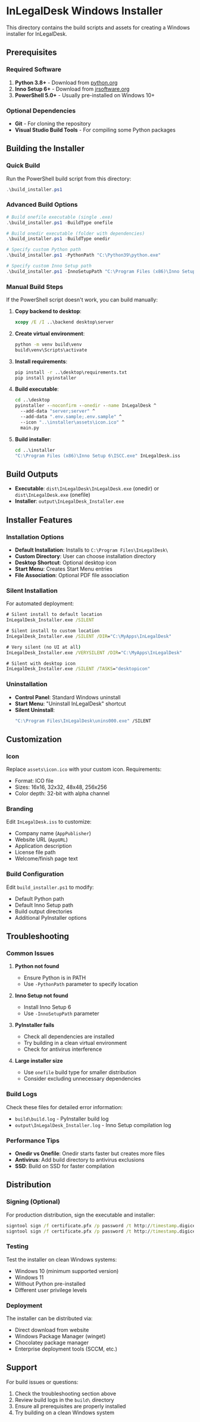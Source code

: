 # InLegalDesk Windows Installer

This directory contains the build scripts and assets for creating a Windows installer for InLegalDesk.

## Prerequisites

### Required Software

1. **Python 3.8+** - Download from [python.org](https://www.python.org/downloads/)
2. **Inno Setup 6+** - Download from [jrsoftware.org](https://jrsoftware.org/isinfo.php)
3. **PowerShell 5.0+** - Usually pre-installed on Windows 10+

### Optional Dependencies

- **Git** - For cloning the repository
- **Visual Studio Build Tools** - For compiling some Python packages

## Building the Installer

### Quick Build

Run the PowerShell build script from this directory:

```powershell
.\build_installer.ps1
```

### Advanced Build Options

```powershell
# Build onefile executable (single .exe)
.\build_installer.ps1 -BuildType onefile

# Build onedir executable (folder with dependencies)
.\build_installer.ps1 -BuildType onedir

# Specify custom Python path
.\build_installer.ps1 -PythonPath "C:\Python39\python.exe"

# Specify custom Inno Setup path
.\build_installer.ps1 -InnoSetupPath "C:\Program Files (x86)\Inno Setup 6\ISCC.exe"
```

### Manual Build Steps

If the PowerShell script doesn't work, you can build manually:

1. **Copy backend to desktop**:
   ```cmd
   xcopy /E /I ..\backend desktop\server
   ```

2. **Create virtual environment**:
   ```cmd
   python -m venv build\venv
   build\venv\Scripts\activate
   ```

3. **Install requirements**:
   ```cmd
   pip install -r ..\desktop\requirements.txt
   pip install pyinstaller
   ```

4. **Build executable**:
   ```cmd
   cd ..\desktop
   pyinstaller --noconfirm --onedir --name InLegalDesk ^
     --add-data "server;server" ^
     --add-data ".env.sample;.env.sample" ^
     --icon "..\installer\assets\icon.ico" ^
     main.py
   ```

5. **Build installer**:
   ```cmd
   cd ..\installer
   "C:\Program Files (x86)\Inno Setup 6\ISCC.exe" InLegalDesk.iss
   ```

## Build Outputs

- **Executable**: `dist\InLegalDesk\InLegalDesk.exe` (onedir) or `dist\InLegalDesk.exe` (onefile)
- **Installer**: `output\InLegalDesk_Installer.exe`

## Installer Features

### Installation Options

- **Default Installation**: Installs to `C:\Program Files\InLegalDesk\`
- **Custom Directory**: User can choose installation directory
- **Desktop Shortcut**: Optional desktop icon
- **Start Menu**: Creates Start Menu entries
- **File Association**: Optional PDF file association

### Silent Installation

For automated deployment:

```cmd
# Silent install to default location
InLegalDesk_Installer.exe /SILENT

# Silent install to custom location
InLegalDesk_Installer.exe /SILENT /DIR="C:\MyApps\InLegalDesk"

# Very silent (no UI at all)
InLegalDesk_Installer.exe /VERYSILENT /DIR="C:\MyApps\InLegalDesk"

# Silent with desktop icon
InLegalDesk_Installer.exe /SILENT /TASKS="desktopicon"
```

### Uninstallation

- **Control Panel**: Standard Windows uninstall
- **Start Menu**: "Uninstall InLegalDesk" shortcut
- **Silent Uninstall**: 
  ```cmd
  "C:\Program Files\InLegalDesk\unins000.exe" /SILENT
  ```

## Customization

### Icon

Replace `assets\icon.ico` with your custom icon. Requirements:
- Format: ICO file
- Sizes: 16x16, 32x32, 48x48, 256x256
- Color depth: 32-bit with alpha channel

### Branding

Edit `InLegalDesk.iss` to customize:
- Company name (`AppPublisher`)
- Website URL (`AppURL`)
- Application description
- License file path
- Welcome/finish page text

### Build Configuration

Edit `build_installer.ps1` to modify:
- Default Python path
- Default Inno Setup path
- Build output directories
- Additional PyInstaller options

## Troubleshooting

### Common Issues

1. **Python not found**
   - Ensure Python is in PATH
   - Use `-PythonPath` parameter to specify location

2. **Inno Setup not found**
   - Install Inno Setup 6
   - Use `-InnoSetupPath` parameter

3. **PyInstaller fails**
   - Check all dependencies are installed
   - Try building in a clean virtual environment
   - Check for antivirus interference

4. **Large installer size**
   - Use `onefile` build type for smaller distribution
   - Consider excluding unnecessary dependencies

### Build Logs

Check these files for detailed error information:
- `build\build.log` - PyInstaller build log
- `output\InLegalDesk_Installer.log` - Inno Setup compilation log

### Performance Tips

- **Onedir vs Onefile**: Onedir starts faster but creates more files
- **Antivirus**: Add build directory to antivirus exclusions
- **SSD**: Build on SSD for faster compilation

## Distribution

### Signing (Optional)

For production distribution, sign the executable and installer:

```cmd
signtool sign /f certificate.pfx /p password /t http://timestamp.digicert.com InLegalDesk.exe
signtool sign /f certificate.pfx /p password /t http://timestamp.digicert.com InLegalDesk_Installer.exe
```

### Testing

Test the installer on clean Windows systems:
- Windows 10 (minimum supported version)
- Windows 11
- Without Python pre-installed
- Different user privilege levels

### Deployment

The installer can be distributed via:
- Direct download from website
- Windows Package Manager (winget)
- Chocolatey package manager
- Enterprise deployment tools (SCCM, etc.)

## Support

For build issues or questions:
1. Check the troubleshooting section above
2. Review build logs in the `build\` directory
3. Ensure all prerequisites are properly installed
4. Try building on a clean Windows system